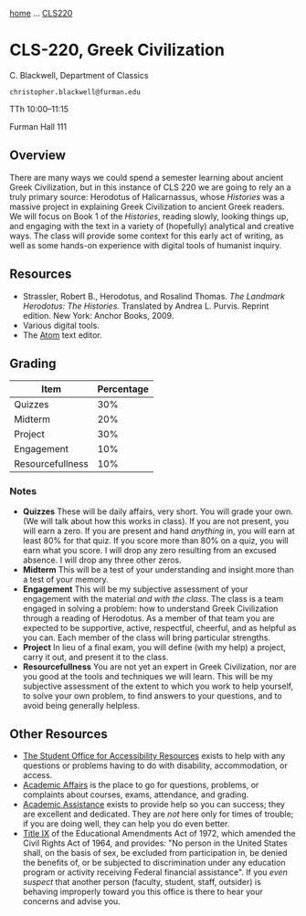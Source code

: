 [home](index.md) … [CLS220](GreekCiv.md)

# CLS-220, Greek Civilization

C. Blackwell, Department of Classics

`christopher.blackwell@furman.edu`


TTh 10:00–11:15

Furman Hall 111

## Overview

There are many ways we could spend a semester learning about ancient Greek Civilization, but in this instance of CLS 220 we are going to rely an a truly primary source: Herodotus of Halicarnassus, whose *Histories* was a massive project in explaining Greek Civilization to ancient Greek readers. We will focus on Book 1 of the *Histories*, reading slowly, looking things up, and engaging with the text in a variety of (hopefully) analytical and creative ways. The class will provide some context for this early act of writing, as well as some hands-on experience with digital tools of humanist inquiry.


## Resources

- Strassler, Robert B., Herodotus, and Rosalind Thomas. *The Landmark Herodotus: The Histories.* Translated by Andrea L. Purvis. Reprint edition. New York: Anchor Books, 2009.
- Various digital tools.
- The [Atom](https://atom.io) text editor.

## Grading

| Item | Percentage |
|------|------------|
| Quizzes | 30% | 
| Midterm | 20% |
| Project | 30% |
| Engagement | 10% |
| Resourcefullness | 10% |

### Notes

- **Quizzes** These will be daily affairs, very short. You will grade your own. (We will talk about how this works in class). If you are not present, you will earn a zero. If you are present and hand *anything* in, you will earn at least 80% for that quiz. If you score more than 80% on a quiz, you will earn what you score. I will drop any zero resulting from an excused absence. I will drop any three other zeros.
- **Midterm** This will be a test of your understanding and insight more than a test of your memory.
- **Engagement** This will be my subjective assessment of your engagement with the material *and with the class*. The class is a team engaged in solving a problem: how to understand Greek Civilization through a reading of Herodotus. As a member of that team you are expected to be supportive, active, respectful, cheerful, and as helpful as you can. Each member of the class will bring particular strengths.
- **Project** In lieu of a final exam, you will define (with my help) a project, carry it out, and present it to the class.
- **Resourcefullness** You are not yet an expert in Greek Civilization, nor are you good at the tools and techniques we will learn. This will be my subjective assessment of the extent to which you work to help yourself, to solve your own problem, to find answers to your questions, and to avoid being generally helpless.


## Other Resources

- [The Student Office for Accessibility Resources](http://www2.furman.edu/studentlife/accessibility/Pages/default.aspx) exists to help with any questions or problems having to do with disability, accommodation, or access.
- [Academic Affairs](https://www.furman.edu/about-furman/university-leadership/office-of-academic-affairs/) is the place to go for questions, problems, or complaints about courses, exams, attendance, and grading.
- [Academic Assistance](http://www2.furman.edu/academics/center-for-academic-success/academic-assistance/pages/default.aspx) exists to provide help so you can success; they are excellent and dedicated. They are *not* here only for times of trouble; if you are doing well, they can help you do even better.
- [Title IX](http://www2.furman.edu/sites/title-ix/Pages/default.aspx) of the Educational Amendments Act of 1972, which amended the Civil Rights Act of 1964, and provides: "No person in the United States shall, on the basis of sex, be excluded from participation in, be denied the benefits of, or be subjected to discrimination under any education program or activity receiving Federal financial assistance". If you *even suspect* that another person (faculty, student, staff, outsider) is behaving improperly toward you this office is there to hear your concerns and advise you.

